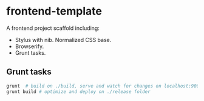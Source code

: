 # frontend-template

A frontend project scaffold including:

  - Stylus with nib. Normalized CSS base.
  - Browserify.
  - Grunt tasks.

## Grunt tasks

```bash
grunt  # build on ./build, serve and watch for changes on localhost:9000
grunt build # optimize and deploy on ./release folder
```
